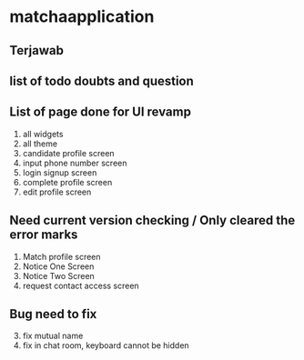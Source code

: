
# matchaapplication
## Terjawab 

## list of todo doubts and question

## List of page done for UI revamp
1. all widgets
2. all theme
3. candidate profile screen
4. input phone number screen
5. login signup screen
6. complete profile screen
7. edit profile screen

## Need current version checking / Only cleared the error marks
1. Match profile screen
2. Notice One Screen
3. Notice Two Screen
4. request contact access screen

## Bug need to fix
3. fix mutual name
4. fix in chat room, keyboard cannot be hidden